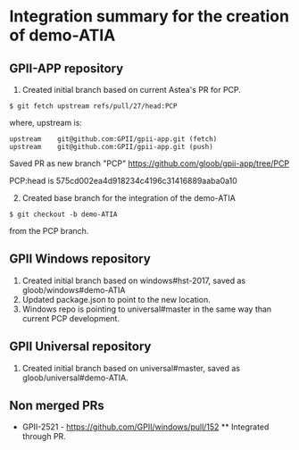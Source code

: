 # Integration summary for the creation of demo-ATIA

## GPII-APP repository

1. Created initial branch based on current Astea's PR for PCP.
```
$ git fetch upstream refs/pull/27/head:PCP
```

where, upstream is:
```
upstream	git@github.com:GPII/gpii-app.git (fetch)
upstream	git@github.com:GPII/gpii-app.git (push)
```

Saved PR as new branch "PCP" https://github.com/gloob/gpii-app/tree/PCP

PCP:head is 575cd002ea4d918234c4196c31416889aaba0a10

2. Created base branch for the integration of the demo-ATIA
```
$ git checkout -b demo-ATIA
```
from the PCP branch.

## GPII Windows repository

1. Created initial branch based on windows#hst-2017, saved as gloob/windows#demo-ATIA
2. Updated package.json to point to the new location.
3. Windows repo is pointing to universal#master in the same way than current PCP development.

## GPII Universal repository

1. Created initial branch based on universal#master, saved as gloob/universal#demo-ATIA.

## Non merged PRs

* GPII-2521 - https://github.com/GPII/windows/pull/152
** Integrated through PR.

